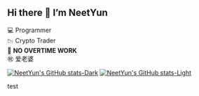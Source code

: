 ## Hi there 👋 I’m NeetYun
💻 Programmer  
📉 Crypto Trader  
🚫 **NO OVERTIME WORK**  
㊗️ 爱老婆  


[![NeetYun's GitHub stats-Dark](https://github-readme-stats-alpha-pied-25.vercel.app/api?username=Alexis-Zhang0812&show_icons=true&theme=yunsOneDark)](https://github.com/Alexis-Zhang0812/github-readme-stats#gh-dark-mode-only)
[![NeetYun's GitHub stats-Light](https://github-readme-stats-alpha-pied-25.vercel.app/api?username=Alexis-Zhang0812&show_icons=true&theme=yunsOneLight)](https://github.com/Alexis-Zhang0812/github-readme-stats#gh-light-mode-only)

test
